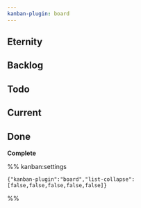 ```yaml
---
kanban-plugin: board
---
```


## Eternity



## Backlog



## Todo



## Current



## Done

**Complete**




%% kanban:settings
```
{"kanban-plugin":"board","list-collapse":[false,false,false,false,false]}
```
%%